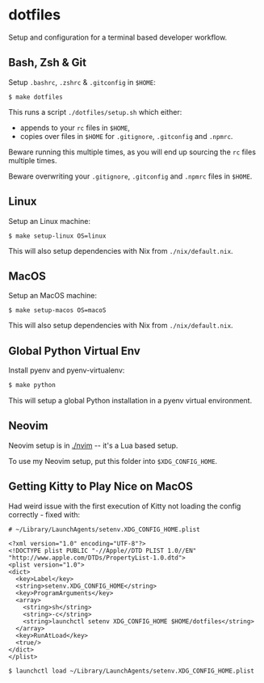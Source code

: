 # dotfiles

Setup and configuration for a terminal based developer workflow.

## Bash, Zsh & Git

Setup `.bashrc`, `.zshrc` & `.gitconfig` in `$HOME`:

```shell-session
$ make dotfiles
```

This runs a script `./dotfiles/setup.sh` which either:

- appends to your `rc` files in `$HOME`, 
- copies over files in `$HOME` for `.gitignore`, `.gitconfig` and `.npmrc`.

Beware running this multiple times, as you will end up sourcing the `rc` files multiple times.

Beware overwriting your `.gitignore`, `.gitconfig` and `.npmrc` files in `$HOME`.

## Linux

Setup an Linux machine:

```shell-session
$ make setup-linux OS=linux
```

This will also setup dependencies with Nix from `./nix/default.nix`.

## MacOS

Setup an MacOS machine:

```shell-session
$ make setup-macos OS=macoS
```

This will also setup dependencies with Nix from `./nix/default.nix`.

## Global Python Virtual Env

Install pyenv and pyenv-virtualenv:

```bash
$ make python
```

This will setup a global Python installation in a pyenv virtual environment.

## Neovim

Neovim setup is in [./nvim](https://github.com/ADGEfficiency/dotfiles/tree/master/nvim) -- it's a Lua based setup.

To use my Neovim setup, put this folder into `$XDG_CONFIG_HOME`.

## Getting Kitty to Play Nice on MacOS

Had weird issue with the first execution of Kitty not loading the config correctly - fixed with:

```
# ~/Library/LaunchAgents/setenv.XDG_CONFIG_HOME.plist

<?xml version="1.0" encoding="UTF-8"?>
<!DOCTYPE plist PUBLIC "-//Apple//DTD PLIST 1.0//EN" "http://www.apple.com/DTDs/PropertyList-1.0.dtd">
<plist version="1.0">
<dict>
  <key>Label</key>
  <string>setenv.XDG_CONFIG_HOME</string>
  <key>ProgramArguments</key>
  <array>
    <string>sh</string>
    <string>-c</string>
    <string>launchctl setenv XDG_CONFIG_HOME $HOME/dotfiles</string>
  </array>
  <key>RunAtLoad</key>
  <true/>
</dict>
</plist>

$ launchctl load ~/Library/LaunchAgents/setenv.XDG_CONFIG_HOME.plist
```
